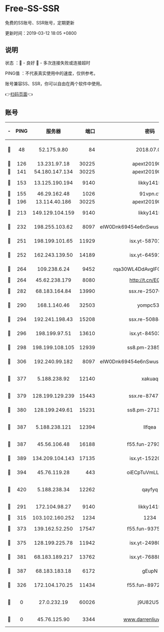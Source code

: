 # Free-SS-SSR

免费的SS账号、SSR账号，定期更新

更新时间：2019-03-12 18:05 +0800

## 说明

状态     ：🙂 - 良好 🙁 - 多次连接失败或连接超时

PING值   ：不代表真实使用中的速度，仅供参考。

账号兼容SS、SSR，你可以自由在两个软件中使用。

👉[扫码页面](https://liesauer.github.io/Free-SS-SSR/)👈

## 账号

|-|PING|服务器|端口|密码|加密方式|区域|
|:----:|:----:|:-----:|-----:|:----:|:----:|:----:|
|🙂|48|52.175.9.80|84|2018.07.07|chacha20-ietf-poly1305|HK|
|🙂|126|13.231.97.18|30225|apext2019006|chacha20|JP|
|🙂|141|54.180.147.134|30225|apext2019006|chacha20|KR|
|🙂|153|13.125.190.194|9140|likky1415|aes-256-cfb|KR|
|🙂|155|46.29.162.48|1026|91vpn.cf|rc4-md5|RU|
|🙂|196|13.114.40.186|30225|apext2019006|chacha20|JP|
|🙂|213|149.129.104.159|9140|likky1415|aes-256-cfb|HK|
|🙂|232|198.255.103.62|8097|eIW0Dnk69454e6nSwuspv9DmS201tQ0D|aes-256-cfb|US|
|🙂|251|198.199.101.65|11929|isx.yt-58701773|aes-256-cfb|US|
|🙂|252|162.243.139.50|14189|isx.yt-64591414|aes-256-cfb|US|
|🙂|264|109.238.6.24|9452|rqa30WL4DdAvgIFG6Fs3znzTa|aes-256-cfb|FR|
|🙂|264|45.62.238.179|8080|http://t.cn/EGJIyrl|rc4-md5|CA|
|🙂|282|68.183.164.84|13990|ssx.re-25076562|aes-256-cfb|US|
|🙂|290|168.1.140.46|32503|yompc535|aes-256-cfb|AU|
|🙂|294|192.241.198.43|15208|ssx.re-50884758|aes-256-cfb|US|
|🙂|296|198.199.97.51|13610|isx.yt-84503596|aes-256-cfb|US|
|🙂|298|198.199.108.105|12939|ss8.pm-23852707|aes-256-cfb|US|
|🙂|306|192.240.99.182|8097|eIW0Dnk69454e6nSwuspv9DmS201tQ0D|aes-256-cfb|US|
|🙂|377|5.188.238.92|12140|xakuaq|chacha20-ietf-poly1305|BR|
|🙂|379|128.199.129.239|15443|ssx.re-87477398|aes-256-cfb|SG|
|🙂|380|128.199.249.61|15231|ss8.pm-27130247|aes-256-cfb|SG|
|🙂|387|5.188.238.121|12394|llfqea|chacha20-ietf-poly1305|BR|
|🙂|387|45.56.106.48|16188|f55.fun-27930556|aes-256-cfb|US|
|🙂|389|134.209.104.143|17135|isx.yt-15220743|aes-256-cfb|SG|
|🙂|394|45.76.119.28|443|oiECpTuVmLLxk4Ts|aes-256-cfb|AU|
|🙂|420|5.188.238.34|12262|qayfyq|chacha20-ietf-poly1305|BR|
|🙂|291|172.104.98.27|9140|likky1415|aes-256-cfb|JP|
|🙂|315|103.102.160.252|1234|1234|rc4-md5|JP|
|🙂|373|139.162.52.250|17547|f55.fun-93753526|aes-256-cfb|SG|
|🙂|375|128.199.225.78|11942|isx.yt-24980353|aes-256-cfb|SG|
|🙂|381|68.183.189.217|13762|isx.yt-76888960|aes-256-cfb|SG|
|🙂|387|68.183.183.18|6172|gEupN|aes-256-cfb|SG|
|🙁|326|172.104.170.25|11434|f55.fun-89729095|aes-256-cfb|SG|
|🙁|0|27.0.232.19|60026|j9U82U53|xchacha20-ietf-poly1305|HK|
|🙁|0|45.76.125.90|3344|www.darrenliuwei.com|aes-256-cfb|AU|

